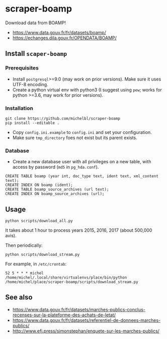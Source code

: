 # scraper-boamp

Download data from BOAMP!
* https://www.data.gouv.fr/fr/datasets/boamp/
* https://echanges.dila.gouv.fr/OPENDATA/BOAMP/


## Install `scaper-boamp`

### Prerequisites

* Install `postgresql`>=9.0 (may work on prior versions). Make sure it uses UTF-8 encoding.
* Create a python virtual env with python3 (I suggest using `pew`; works for python >=3.6, may work for prior versions).


### Installation

```
git clone https://github.com/michelbl/scraper-boamp
pip install --editable .
```
* Copy `config.ini.example` to `config.ini` and set your configuration.
* Make sure `tmp_directory` foes not exist but its parent exists.

### Database

* Create a new database user with all privileges on a new table, with access by password (`md5` in `pg_hda.conf`).

```
CREATE TABLE boamp (year int, doc_type text, ident text, xml_content text);
CREATE INDEX ON boamp (ident);
CREATE TABLE boamp_source_archives (url text);
CREATE INDEX ON boamp_source_archives (url);
```


## Usage

```
python scripts/download_all.py
```

It takes about 1 hour to process years 2015, 2016, 2017 (about 500,000 avis).

Then periodically:

```
python scripts/download_stream.py
```

For example, in `/etc/crontab`:

```
52 5 * * * michel /home/michel/.local/share/virtualenvs/place/bin/python /home/michel/place/scraper-boamp/scripts/download_stream.py
```


## See also

* https://www.data.gouv.fr/fr/datasets/marches-publics-conclus-recenses-sur-la-plateforme-des-achats-de-letat/
* https://www.data.gouv.fr/fr/datasets/referentiel-de-donnees-marches-publics/
* http://www.efj.press/simonstephan/enquete-sur-les-marches-publics/
